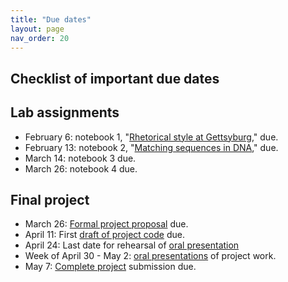 ```yaml
---
title: "Due dates"
layout: page
nav_order: 20
---
```


## Checklist of important due dates

## Lab assignments

- February 6: notebook 1, "[Rhetorical style at Gettsyburg](../labs/lab1/)," due.
- February 13: notebook 2, "[Matching sequences in DNA](../labs/lab2/)," due.
- March 14: notebook 3 due.
- March 26: notebook 4 due.

## Final project

- March 26: [Formal project proposal](../project/stage2/) due.
- April 11: First [draft of project code](../project/stage3/) due.
- April 24: Last date for rehearsal of [oral presentation](../project/stage4/)
- Week of April 30 - May 2: [oral presentations](../project/stage4/) of project work.
- May 7: [Complete project](../project/stage5/) submission due.